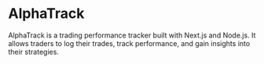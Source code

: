 # AlphaTrack
AlphaTrack is a trading performance tracker built with Next.js and Node.js. It allows traders to log their trades, track performance, and gain insights into their strategies.
